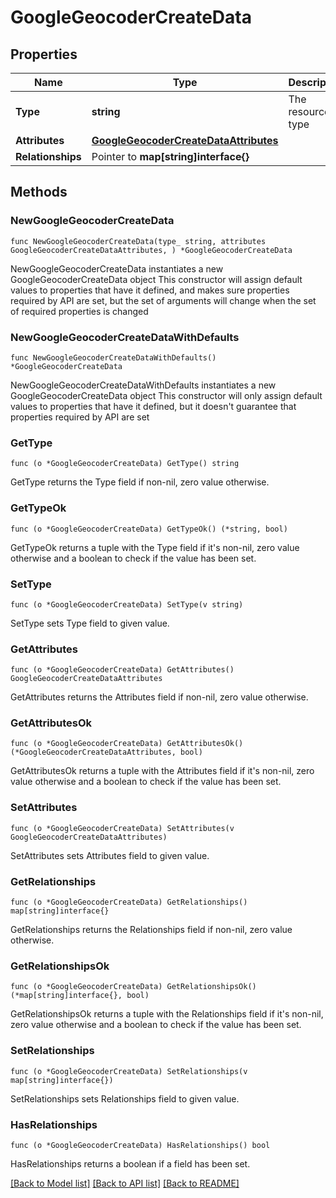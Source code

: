 # GoogleGeocoderCreateData

## Properties

Name | Type | Description | Notes
------------ | ------------- | ------------- | -------------
**Type** | **string** | The resource&#39;s type | [default to "google_geocoders"]
**Attributes** | [**GoogleGeocoderCreateDataAttributes**](GoogleGeocoderCreateDataAttributes.md) |  | 
**Relationships** | Pointer to **map[string]interface{}** |  | [optional] 

## Methods

### NewGoogleGeocoderCreateData

`func NewGoogleGeocoderCreateData(type_ string, attributes GoogleGeocoderCreateDataAttributes, ) *GoogleGeocoderCreateData`

NewGoogleGeocoderCreateData instantiates a new GoogleGeocoderCreateData object
This constructor will assign default values to properties that have it defined,
and makes sure properties required by API are set, but the set of arguments
will change when the set of required properties is changed

### NewGoogleGeocoderCreateDataWithDefaults

`func NewGoogleGeocoderCreateDataWithDefaults() *GoogleGeocoderCreateData`

NewGoogleGeocoderCreateDataWithDefaults instantiates a new GoogleGeocoderCreateData object
This constructor will only assign default values to properties that have it defined,
but it doesn't guarantee that properties required by API are set

### GetType

`func (o *GoogleGeocoderCreateData) GetType() string`

GetType returns the Type field if non-nil, zero value otherwise.

### GetTypeOk

`func (o *GoogleGeocoderCreateData) GetTypeOk() (*string, bool)`

GetTypeOk returns a tuple with the Type field if it's non-nil, zero value otherwise
and a boolean to check if the value has been set.

### SetType

`func (o *GoogleGeocoderCreateData) SetType(v string)`

SetType sets Type field to given value.


### GetAttributes

`func (o *GoogleGeocoderCreateData) GetAttributes() GoogleGeocoderCreateDataAttributes`

GetAttributes returns the Attributes field if non-nil, zero value otherwise.

### GetAttributesOk

`func (o *GoogleGeocoderCreateData) GetAttributesOk() (*GoogleGeocoderCreateDataAttributes, bool)`

GetAttributesOk returns a tuple with the Attributes field if it's non-nil, zero value otherwise
and a boolean to check if the value has been set.

### SetAttributes

`func (o *GoogleGeocoderCreateData) SetAttributes(v GoogleGeocoderCreateDataAttributes)`

SetAttributes sets Attributes field to given value.


### GetRelationships

`func (o *GoogleGeocoderCreateData) GetRelationships() map[string]interface{}`

GetRelationships returns the Relationships field if non-nil, zero value otherwise.

### GetRelationshipsOk

`func (o *GoogleGeocoderCreateData) GetRelationshipsOk() (*map[string]interface{}, bool)`

GetRelationshipsOk returns a tuple with the Relationships field if it's non-nil, zero value otherwise
and a boolean to check if the value has been set.

### SetRelationships

`func (o *GoogleGeocoderCreateData) SetRelationships(v map[string]interface{})`

SetRelationships sets Relationships field to given value.

### HasRelationships

`func (o *GoogleGeocoderCreateData) HasRelationships() bool`

HasRelationships returns a boolean if a field has been set.


[[Back to Model list]](../README.md#documentation-for-models) [[Back to API list]](../README.md#documentation-for-api-endpoints) [[Back to README]](../README.md)


